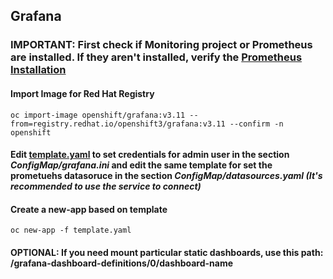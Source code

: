 ## Grafana

### IMPORTANT: First check if Monitoring project or Prometheus are installed. If they aren't installed, verify the [Prometheus Installation](../Prometheus)

#### Import Image for Red Hat Registry

`oc import-image openshift/grafana:v3.11 --from=registry.redhat.io/openshift3/grafana:v3.11 --confirm -n openshift`

#### Edit [template.yaml](template.yaml) to set credentials for admin user in the section _ConfigMap/grafana.ini_ and edit the same template for set the prometuehs datasoruce in the section _ConfigMap/datasources.yaml (It's recommended to use the service to connect)_ 


#### Create a new-app based on template

`oc new-app -f template.yaml`

#### OPTIONAL: If you need mount particular static dashboards, use this path: /grafana-dashboard-definitions/0/dashboard-name

